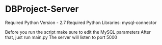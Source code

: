 # DBProject-Server

Required Python Version - 2.7
Required Python Libraries: mysql-connector

Before you run the script make sure to edit the MySQL parameters
After that, just run main.py
The server will listen to port 5000
